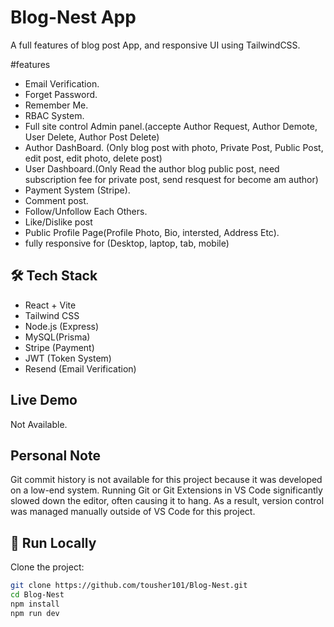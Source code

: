 # Blog-Nest App
A full features of blog post App, and responsive UI using TailwindCSS.

#features
- Email Verification.
- Forget Password.
- Remember Me.
- RBAC System.
- Full site control Admin panel.(accepte Author Request, Author Demote, User Delete, Author Post Delete) 
- Author DashBoard. (Only blog post with photo, Private Post, Public Post, edit post, edit photo, delete post)
- User Dashboard.(Only Read the author blog public post,  need subscription fee for private post, send resquest for become am author)
- Payment System (Stripe).
- Comment post.
- Follow/Unfollow Each Others.
- Like/Dislike post
- Public Profile Page(Profile Photo, Bio, intersted, Address Etc).
- fully responsive for (Desktop, laptop, tab, mobile)


## 🛠 Tech Stack
- React + Vite
- Tailwind CSS
- Node.js (Express)
- MySQL(Prisma)
- Stripe (Payment)
- JWT (Token System)
- Resend (Email Verification)

## Live Demo
Not Available.

## Personal Note
Git commit history is not available for this project because it was developed on a low-end system.
Running Git or Git Extensions in VS Code significantly slowed down the editor, often causing it to hang.
As a result, version control was managed manually outside of VS Code for this project.


## 🚀 Run Locally

Clone the project:

```bash
git clone https://github.com/tousher101/Blog-Nest.git
cd Blog-Nest
npm install
npm run dev






